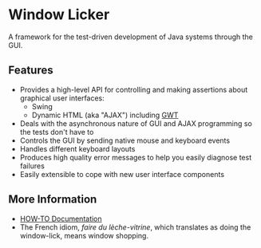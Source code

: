 # Window Licker #

A framework for the test-driven development of Java systems through the GUI.

## Features ##

  * Provides a high-level API for controlling and making assertions about graphical user interfaces:
    * Swing
    * Dynamic HTML (aka "AJAX") including [GWT](http://google-web-toolkit.googlecode.com)
  * Deals with the asynchronous nature of GUI and AJAX programming so the tests don't have to
  * Controls the GUI by sending native mouse and keyboard events
  * Handles different keyboard layouts
  * Produces high quality error messages to help you easily diagnose test failures
  * Easily extensible to cope with new user interface components

## More Information ##

  * [HOW-TO Documentation](http://code.google.com/p/windowlicker/w/list?can=2&q=label%3AHowTo)
  * The French idiom, _faire du lèche-vitrine_, which translates as doing the window-lick, means window shopping.
